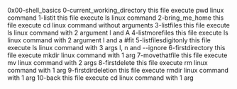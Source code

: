 0x00-shell_basics
0-current_working_directory this file execute pwd linux command 
1-listit this file execute ls linux command
2-bring_me_home this file execute cd linux command without arguments
3-listfiles this file execute ls linux command with 2 argument l and A
4-listmorefiles this file execute ls linux command with 2 argument l and a
#fit 5-listfilesdigitonly this file execute ls linux command with 3 args l, n and --ignore
6-firstdirectory this file execute mkdir linux command with 1 arg
7-movethatfile this file execute mv linux command with 2 args
8-firstdelete this file execute rm linux command with 1 arg
9-firstdirdeletion this file execute rmdir linux command with 1 arg
10-back this file execute cd linux command with 1 arg
